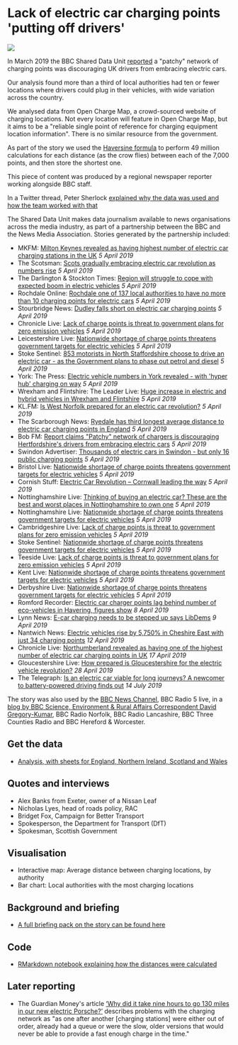 # Lack of electric car charging points 'putting off drivers'

![](https://ichef.bbci.co.uk/news/660/cpsprodpb/63C5/production/_106314552_charging1.jpg)

In March 2019 the BBC Shared Data Unit [reported](https://www.bbc.co.uk/news/uk-47696839) a "patchy" network of charging points was discouraging UK drivers from embracing electric cars.

Our analysis found more than a third of local authorities had ten or fewer locations where drivers could plug in their vehicles, with wide variation across the country.

We analysed data from Open Charge Map, a crowd-sourced website of charging locations. Not every location will feature in Open Charge Map, but it aims to be a "reliable single point of reference for charging equipment location information". There is no similar resource from the government.

As part of the story we used the [Haversine formula](https://en.wikipedia.org/wiki/Haversine_formula) to perform 49 million calculations for each distance (as the crow flies) between each of the 7,000 points, and then store the shortest one. 

This piece of content was produced by a regional newspaper reporter working alongside BBC staff.

In a Twitter thread, Peter Sherlock [explained why the data was used and how the team worked with that](https://twitter.com/petesherlock79/status/1114089816671563777)

The Shared Data Unit makes data journalism available to news organisations across the media industry, as part of a partnership between the BBC and the News Media Association. Stories generated by the partnership included:

* MKFM: [Milton Keynes revealed as having highest number of electric car charging stations in the UK](https://www.mkfm.com/news/local-news/milton-keynes-revealed-as-having-highest-number-of-electric-car-charging-stations-in-the-uk/) *5 April 2019*
* The Scotsman: [Scots gradually embracing electric car revolution as numbers rise](https://www.scotsman.com/news/transport/scots-gradually-embracing-electric-car-revolution-as-numbers-rise-1-4902216) *5 April 2019*
* The Darlington & Stockton Times: [Region will struggle to cope with expected boom in electric vehicles](https://www.darlingtonandstocktontimes.co.uk/news/17551632.region-will-struggle-to-cope-with-expected-boom-in-electric-vehicles/) *5 April 2019*
* Rochdale Online: [Rochdale one of 137 local authorities to have no more than 10 charging points for electric cars](https://www.rochdaleonline.co.uk/news-features/2/news-headlines/127100/rochdale-one-of-137-local-authorities-to-have-no-more-than-10-charging-points-for-electric-cars) *5 April 2019*
* Stourbridge News: [Dudley falls short on electric car charging points](https://www.stourbridgenews.co.uk/news/17554684.dudley-falls-short-on-electric-car-charging-points/) *5 April 2019*
* Chronicle Live: [Lack of charge points is threat to government plans for zero emission vehicles](https://www.chroniclelive.co.uk/news/uk-news/lack-charge-points-threat-government-16079112) *5 April 2019*
* Leicestershire Live: [Nationwide shortage of charge points threatens government targets for electric vehicles](https://www.leicestermercury.co.uk/news/uk-world-news/nationwide-shortage-charge-points-threatens-2722521) *5 April 2019*
* Stoke Sentinel: [853 motorists in North Staffordshire choose to drive an electric car - as the Government plans to phase out petrol and diesel](https://www.stokesentinel.co.uk/news/stoke-on-trent-news/853-motorists-north-staffordshire-choose-2722731) *5 April 2019*
* York: The Press: [Electric vehicle numbers in York revealed - with 'hyper hub' charging on way](https://www.yorkpress.co.uk/news/17552160.electric-vehicle-numbers-in-york-revealed-with-hyper-hub-charging-on-way/) *5 April 2019*
* Wrexham and Flintshire: The Leader Live: [Huge increase in electric and hybrid vehicles in Wrexham and Flintshire](https://www.leaderlive.co.uk/news/17552894.huge-increase-in-electric-and-hybrid-vehicles-in-wrexham-and-flintshire/) *5 April 2019*
* KL.FM: [Is West Norfolk prepared for an electric car revolution?](https://www.klfm967.co.uk/news/klfm-news/2843909/is-west-norfolk-prepared-for-an-electric-car-revolution/) *5 April 2019*
* The Scarborough News: [Ryedale has third longest average distance to electric car charging points in England](https://www.thescarboroughnews.co.uk/news/transport/ryedale-has-third-longest-average-distance-to-electric-car-charging-points-in-england-1-9695147) *5 April 2019*
* Bob FM: [Report claims "Patchy" network of chargers is discouraging Hertfordshire's drivers from embracing electric cars](http://www.bobfm.co.uk/news/local-news/report-claims-patchy-network-of-chargers-is-discouraging-hertfordshires-drivers-from-embracing-electric-cars/) *5 April 2019*
* Swindon Advertiser: [Thousands of electric cars in Swindon - but only 16 public charging points](https://www.swindonadvertiser.co.uk/news/17552949.thousands-of-electric-cars-in-swindon-but-only-16-public-charging-points/) *5 April 2019*
* Bristol Live: [Nationwide shortage of charge points threatens government targets for electric vehicles](https://www.bristolpost.co.uk/news/uk-world-news/nationwide-shortage-charge-points-threatens-2722521) *5 April 2019*
* Cornish Stuff: [Electric Car Revolution – Cornwall leading the way](https://cornishstuff.com/2019/04/05/electric-car-revolution-cornwall-leading-the-charge/) *5 April 2019*
* Nottinghamshire Live: [Thinking of buying an electric car? These are the best and worst places in Nottinghamshire to own one](https://www.nottinghampost.com/news/motoring/thinking-buying-electric-car-best-2715061) *5 April 2019*
* Nottinghamshire Live: [Nationwide shortage of charge points threatens government targets for electric vehicles](https://www.nottinghampost.com/news/uk-world-news/nationwide-shortage-charge-points-threatens-2722521) *5 April 2019*
* Cambridgeshire Live: [Lack of charge points is threat to government plans for zero emission vehicles](https://www.cambridge-news.co.uk/news/uk-world-news/lack-charge-points-threat-government-16079112) *5 April 2019*
* Stoke Sentinel: [Nationwide shortage of charge points threatens government targets for electric vehicles](
https://www.stokesentinel.co.uk/news/uk-world-news/nationwide-shortage-charge-points-threatens-2722521) *5 April 2019*
* Teeside Live: [Lack of charge points is threat to government plans for zero emission vehicles](https://www.gazettelive.co.uk/news/uk-world-news/lack-charge-points-threat-government-16079112) *5 April 2019*
* Kent Live: [Nationwide shortage of charge points threatens government targets for electric vehicles](https://www.kentlive.news/news/uk-world-news/nationwide-shortage-charge-points-threatens-2722521) *5 April 2019*
* Derbyshire Live: [Nationwide shortage of charge points threatens government targets for electric vehicles](https://www.derbytelegraph.co.uk/news/uk-world-news/nationwide-shortage-charge-points-threatens-2722521) *5 April 2019*
* Romford Recorder: [Electric car charger points lag behind number of eco-vehicles in Havering, figures show](https://www.romfordrecorder.co.uk/news/politics/havering-electric-cars-charger-points-1-5980917) *8 April 2019*
* Lynn News: [E-car charging needs to be stepped up says LibDems](https://www.lynnnews.co.uk/news/e-car-charging-needs-to-be-stepped-up-says-libdems-9066638/) *9 April 2019*
* Nantwich News: [Electric vehicles rise by 5,750% in Cheshire East with just 34 charging points](https://thenantwichnews.co.uk/2019/04/12/electric-vehicles-rise-by-5750-in-cheshire-east-with-just-34-charging-points/) *12 April 2019*
* Chronicle Live: [Northumberland revealed as having one of the highest number of electric car charging points in UK](https://www.chroniclelive.co.uk/news/north-east-news/northumberland-revealed-having-one-highest-16143525) *17 April 2019*
* Gloucestershire Live: [How prepared is Gloucestershire for the electric vehicle revolution?](https://www.gloucestershirelive.co.uk/news/cheltenham-news/gloucestershire-prepared-electric-car-technology-2725734) *28 April 2019*
* The Telegraph: [Is an electric car viable for long journeys? A newcomer to battery-powered driving finds out](https://www.telegraph.co.uk/cars/features/electric-car-viable-long-journeys-newcomer-battery-powered-driving/) *14 July 2019*

The story was also used by the [BBC News Channel](https://www.youtube.com/watch?v=jNZPAQP4y2s&feature=youtu.be), BBC Radio 5 live, in a [blog by BBC Science, Environment & Rural Affairs Correspondent David Gregory-Kumar](https://www.bbc.co.uk/news/uk-england-47817880), BBC Radio Norfolk, BBC Radio Lancashire, BBC Three Counties Radio and BBC Hereford & Worcester.
 

## Get the data 

* [Analysis, with sheets for England, Northern Ireland, Scotland and Wales](https://docs.google.com/spreadsheets/d/1bT0F0sj1t4_7uFrtr071tqW_yilRcl0iLshlKxmNU0Y/edit#gid=1583759189)

## Quotes and interviews

* Alex Banks from Exeter, owner of a Nissan Leaf
* Nicholas Lyes, head of roads policy, RAC 
* Bridget Fox, Campaign for Better Transport
* Spokesperson, the Department for Transport (DfT)
* Spokesman, Scottish Government

## Visualisation

* Interactive map: Average distance between charging locations, by authority
* Bar chart: Local authorities with the most charging locations

## Background and briefing

* [A full briefing pack on the story can be found here](https://docs.google.com/document/d/1vs9WsXXeoCndHQL7a1NLrOB7-qCgGLSIQbS8goYMAoA/edit)

## Code

* [RMarkdown notebook explaining how the distances were calculated](https://github.com/BBC-Data-Unit/electric-car-charging-points/blob/master/calculatingnearestpoints.Rmd)

## Later reporting

* The Guardian Money's article [‘Why did it take nine hours to go 130 miles in our new electric Porsche?’](https://www.theguardian.com/money/2020/nov/28/electric-cars-porsche-charging-network) describes problems with the charging network as "as one after another [charging stations] were either out of order, already had a queue or were the slow, older versions that would never be able to provide a fast enough charge in the time."

